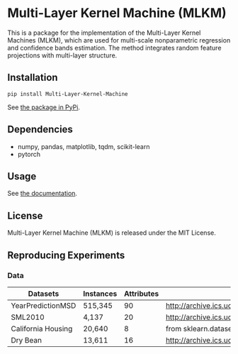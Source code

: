 # Multi-Layer Kernel Machine (MLKM)

This is a package for the implementation of the Multi-Layer Kernel Machines (MLKM), which are used for multi-scale nonparametric regression and confidence bands estimation. The method integrates random feature projections with multi-layer structure.

## Installation

`pip install Multi-Layer-Kernel-Machine`

See [the package in PyPi](https://pypi.org/project/Multi-Layer-Kernel-Machine/).


## Dependencies
- numpy, pandas, matplotlib, tqdm, scikit-learn
- pytorch


## Usage 

See [the documentation](https://multi-layer-kernel-machine.readthedocs.io/en/latest/).


## License

Multi-Layer Kernel Machine (MLKM) is released under the MIT License. 


## Reproducing Experiments

### Data 

| Datasets | Instances |  Attributes | Source |
| --- | --- | --- | --- |
| YearPredictionMSD | 515,345 | 90 | http://archive.ics.uci.edu/dataset/203/yearpredictionmsd |
| SML2010 | 4,137 | 20 | http://archive.ics.uci.edu/dataset/274/sml2010 |
| California Housing | 20,640 | 8 | from sklearn.datasets import fetch_california_housing   |
| Dry Bean | 13,611 | 16 | http://archive.ics.uci.edu/dataset/602/dry+bean+dataset |


